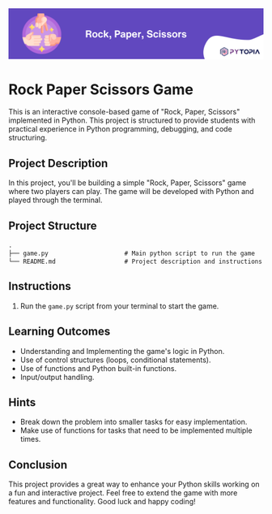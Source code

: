 <img src="./images/banner.png" width="800">

# Rock Paper Scissors Game

This is an interactive console-based game of "Rock, Paper, Scissors" implemented in Python. This project is structured to provide students with practical experience in Python programming, debugging, and code structuring.

## Project Description

In this project, you'll be building a simple "Rock, Paper, Scissors" game where two players can play. The game will be developed with Python and played through the terminal.

## Project Structure
```
.
├── game.py                     # Main python script to run the game
└── README.md                   # Project description and instructions
```

## Instructions

1. Run the `game.py` script from your terminal to start the game.

## Learning Outcomes

- Understanding and Implementing the game's logic in Python.
- Use of control structures (loops, conditional statements).
- Use of functions and Python built-in functions.
- Input/output handling.

## Hints

- Break down the problem into smaller tasks for easy implementation.
- Make use of functions for tasks that need to be implemented multiple times.

## Conclusion

This project provides a great way to enhance your Python skills working on a fun and interactive project. Feel free to extend the game with more features and functionality. Good luck and happy coding!
